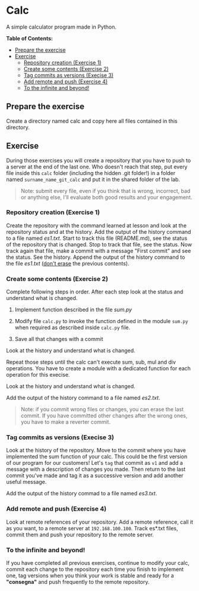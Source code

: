 # Calc

A simple calculator program made in Python.

**Table of Contents:**

* [Prepare the exercise](#prepare-the-exercise)
* [Exercise](#exercise)
    * [Repository creation (Exercise 1)](#repository-creation-exercise-1)
    * [Create some contents (Exercise 2)](#create-some-contents-exercise-2)
    * [Tag commits as versions (Execise 3)](#tag-commits-as-versions-execise-3)
    * [Add remote and push (Exercise 4)](#add-remote-and-push-exercise-4)
    * [To the infinite and beyond!](#to-the-infinite-and-beyond)

## Prepare the exercise

Create a directory named calc and copy here all files contained in this directory.

## Exercise

During those exercises you will create a repository that you have to push to a server at the end of the last one. Who doesn't reach that step, put every file inside this `calc` folder (including the hidden .git folder!) in a folder named `surname_name_git_calc` and put it in the shared folder of the lab.

> Note: submit every file, even if you think that is wrong, incorrect, bad or anything else, I'll evaluate both good results and your engagement.

### Repository creation (Exercise 1)

Create the repository with the command learned at lesson and look at the repository status and at the history. Add the output of the history command to a file named *es1.txt*. Start to track this file (README.md), see the status of the repository that is changed. Stop to track that file, see the status. Now track again that file, make a commit with a message "First commit" and see the status. See the history. Append the output of the history command to the file *es1.txt* (<ins>don't erase</ins> the previous contents).

### Create some contents (Exercise 2)

Complete following steps in order. After each step look at the status and understand what is changed.

1. Implement function described in the file *sum.py*

2. Modify file `calc.py` to invoke the function defined in the module `sum.py` when required as described inside `calc.py` file.

3. Save all that changes with a commit

Look at the history and understand what is changed.

Repeat those steps until the calc can't execute sum, sub, mul and div operations. You have to create a module with a dedicated function for each operation for this execise.

Look at the history and understand what is changed.

Add the output of the history command to a file named *es2.txt*.

> Note: if you commit wrong files or changes, you can erase the last commit. If you have committed other changes after the wrong ones, you have to make a reverter commit.

### Tag commits as versions (Execise 3)

Look at the history of the repository. Move to the commit where you have implemented the sum function of your calc. This could be the first version of our program for our customers! Let's `tag` that commit as `v1` and add a message with a description of changes you made. Then return to the last commit you've made and tag it as a successive version and add another useful message.

Add the output of the history commad to a file named *es3.txt*.

### Add remote and push (Exercise 4)

Look at remote references of your repository. Add a remote reference, call it as you want, to a remote server at `192.168.100.100`. Track es*.txt files, commit them and push your repository to the remote server.

### To the infinite and beyond!

If you have completed all previous exercises, continue to modify your calc, commit each change to the repository each time you finish to implement one, tag versions when you think your work is stable and ready for a **"consegna"** and push frequently to the remote repository.
